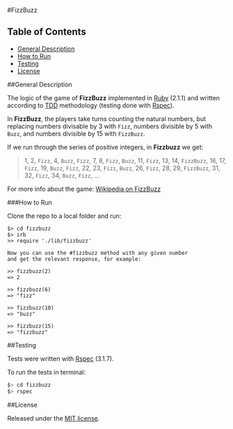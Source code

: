 #FizzBuzz

## Table of Contents

* [General Description](#general-description)
* [How to Run](#how-to-run)
* [Testing](#testing)
* [License](#license)


##General Description

The logic of the game of __FizzBuzz__ implemented in [Ruby](https://www.ruby-lang.org/en/) 
(2.1.1) and written according to [TDD](http://en.wikipedia.org/wiki/Test-driven_development) 
methodology (testing done with [Rspec](http://rspec.info/)).

In __FizzBuzz__, the players take turns counting the natural numbers, but replacing 
numbers divisable by 3 with `Fizz`, numbers divisible by 5 with `Buzz`, 
and numbers divisible by 15 with `FizzBuzz`.

If we run through the series of positive integers, in __Fizzbuzz__ we get:

> 1, 2, `Fizz`, 4, `Buzz`, `Fizz`, 7, 8, `Fizz`, `Buzz`, 11, `Fizz`, 13, 14, 
> `FizzBuzz`, 16, 17, `Fizz`, 19, `Buzz`, `Fizz`, 22, 23, `Fizz`, `Buzz`, 26, `Fizz`, 
> 28, 29, `FizzBuzz`, 31, 32, `Fizz`, 34, `Buzz`, `Fizz`, ...

For more info about the game: [Wikipedia on FizzBuzz](http://en.wikipedia.org/wiki/Fizz_buzz)


###How to Run

Clone the repo to a local folder and run:

```
$> cd fizzbuzz
$> irb
>> require './lib/fizzbuzz'

Now you can use the #fizzbuzz method with any given number
and get the relevant response, for example:

>> fizzbuzz(2)
=> 2

>> fizzbuzz(6)
=> "fizz"

>> fizzbuzz(10)
=> "buzz"

>> fizzbuzz(15)
=> "fizzbuzz"

```


##Testing

Tests were written with [Rspec](http://rspec.info/) (3.1.7).

To run the tests in terminal: 

```bash
$> cd fizzbuzz
$> rspec
```


##License

<p>Released under the <a href="http://www.opensource.org/licenses/MIT">MIT license</a>.</p>



